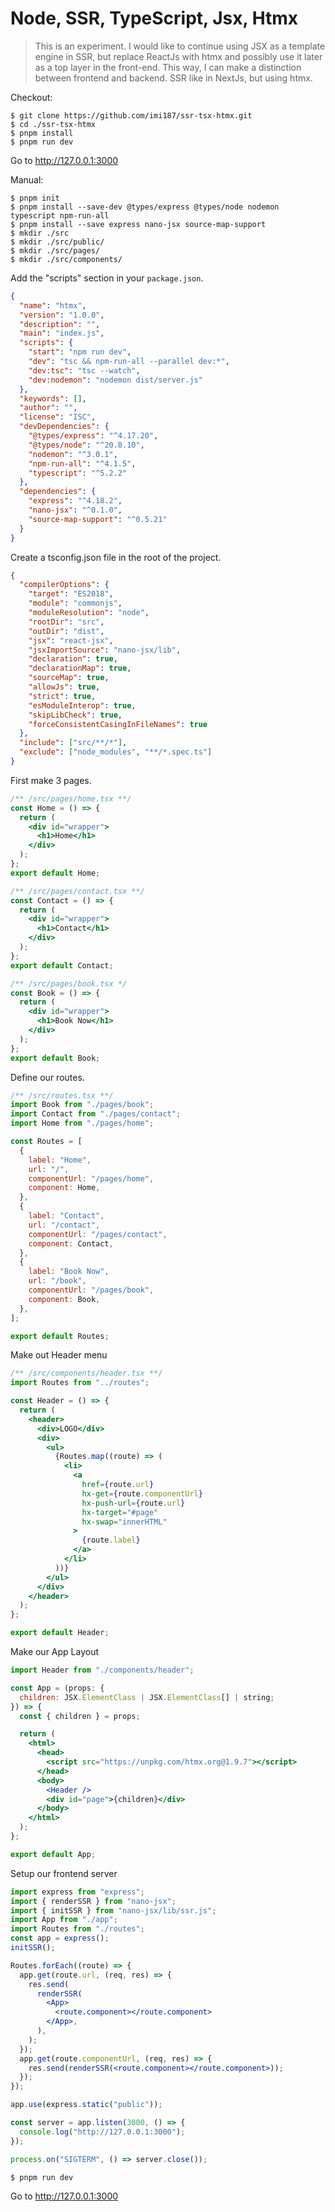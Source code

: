 # Node, SSR, TypeScript, Jsx, Htmx

> This is an experiment. I would like to continue using JSX as a template engine in SSR, but replace ReactJs with htmx and possibly use it later as a top layer in the front-end. This way, I can make a distinction between frontend and backend.
> SSR like in NextJs, but using htmx.

Checkout:

```cli
$ git clone https://github.com/imi187/ssr-tsx-htmx.git
$ cd ./ssr-tsx-htmx
$ pnpm install
$ pnpm run dev
```

Go to http://127.0.0.1:3000

Manual:

```cli
$ pnpm init
$ pnpm install --save-dev @types/express @types/node nodemon typescript npm-run-all
$ pnpm install --save express nano-jsx source-map-support
$ mkdir ./src
$ mkdir ./src/public/
$ mkdir ./src/pages/
$ mkdir ./src/components/
```

Add the "scripts" section in your `package.json`.

```json
{
  "name": "htmx",
  "version": "1.0.0",
  "description": "",
  "main": "index.js",
  "scripts": {
    "start": "npm run dev",
    "dev": "tsc && npm-run-all --parallel dev:*",
    "dev:tsc": "tsc --watch",
    "dev:nodemon": "nodemon dist/server.js"
  },
  "keywords": [],
  "author": "",
  "license": "ISC",
  "devDependencies": {
    "@types/express": "^4.17.20",
    "@types/node": "^20.8.10",
    "nodemon": "^3.0.1",
    "npm-run-all": "^4.1.5",
    "typescript": "^5.2.2"
  },
  "dependencies": {
    "express": "^4.18.2",
    "nano-jsx": "^0.1.0",
    "source-map-support": "^0.5.21"
  }
}
```

Create a tsconfig.json file in the root of the project.

```json
{
  "compilerOptions": {
    "target": "ES2018",
    "module": "commonjs",
    "moduleResolution": "node",
    "rootDir": "src",
    "outDir": "dist",
    "jsx": "react-jsx",
    "jsxImportSource": "nano-jsx/lib",
    "declaration": true,
    "declarationMap": true,
    "sourceMap": true,
    "allowJs": true,
    "strict": true,
    "esModuleInterop": true,
    "skipLibCheck": true,
    "forceConsistentCasingInFileNames": true
  },
  "include": ["src/**/*"],
  "exclude": ["node_modules", "**/*.spec.ts"]
}
```

First make 3 pages.

```jsx
/** /src/pages/home.tsx **/
const Home = () => {
  return (
    <div id="wrapper">
      <h1>Home</h1>
    </div>
  );
};
export default Home;

/** /src/pages/contact.tsx **/
const Contact = () => {
  return (
    <div id="wrapper">
      <h1>Contact</h1>
    </div>
  );
};
export default Contact;

/** /src/pages/book.tsx */
const Book = () => {
  return (
    <div id="wrapper">
      <h1>Book Now</h1>
    </div>
  );
};
export default Book;
```

Define our routes.

```jsx
/** /src/routes.tsx **/
import Book from "./pages/book";
import Contact from "./pages/contact";
import Home from "./pages/home";

const Routes = [
  {
    label: "Home",
    url: "/",
    componentUrl: "/pages/home",
    component: Home,
  },
  {
    label: "Contact",
    url: "/contact",
    componentUrl: "/pages/contact",
    component: Contact,
  },
  {
    label: "Book Now",
    url: "/book",
    componentUrl: "/pages/book",
    component: Book,
  },
];

export default Routes;
```

Make out Header menu

```jsx
/** /src/components/header.tsx **/
import Routes from "../routes";

const Header = () => {
  return (
    <header>
      <div>LOGO</div>
      <div>
        <ul>
          {Routes.map((route) => (
            <li>
              <a
                href={route.url}
                hx-get={route.componentUrl}
                hx-push-url={route.url}
                hx-target="#page"
                hx-swap="innerHTML"
              >
                {route.label}
              </a>
            </li>
          ))}
        </ul>
      </div>
    </header>
  );
};

export default Header;
```

Make our App Layout

```jsx
import Header from "./components/header";

const App = (props: {
  children: JSX.ElementClass | JSX.ElementClass[] | string;
}) => {
  const { children } = props;

  return (
    <html>
      <head>
        <script src="https://unpkg.com/htmx.org@1.9.7"></script>
      </head>
      <body>
        <Header />
        <div id="page">{children}</div>
      </body>
    </html>
  );
};

export default App;
```

Setup our frontend server

```jsx
import express from "express";
import { renderSSR } from "nano-jsx";
import { initSSR } from "nano-jsx/lib/ssr.js";
import App from "./app";
import Routes from "./routes";
const app = express();
initSSR();

Routes.forEach((route) => {
  app.get(route.url, (req, res) => {
    res.send(
      renderSSR(
        <App>
          <route.component></route.component>
        </App>,
      ),
    );
  });
  app.get(route.componentUrl, (req, res) => {
    res.send(renderSSR(<route.component></route.component>));
  });
});

app.use(express.static("public"));

const server = app.listen(3000, () => {
  console.log("http://127.0.0.1:3000");
});

process.on("SIGTERM", () => server.close());
```

```cli
$ pnpm run dev
```

Go to http://127.0.0.1:3000
